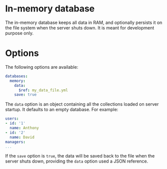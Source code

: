 # In-memory database

The in-memory database keeps all data in RAM, and optionally persists it on
the file system when the server shuts down. It is meant for development purpose
only.

# Options

The following options are available:

```yml
databases:
  memory:
    data:
      $ref: my_data_file.yml
    save: true
```

The `data` option is an object containing all the collections loaded on server
startup. It defaults to an empty database. For example:

```yml
users:
- id: '1'
  name: Anthony
- id: '2'
  name: David
managers:
...
```

If the `save` option is `true`, the data will be saved back to the file when
the server shuts down, providing the `data` option used a JSON reference.
